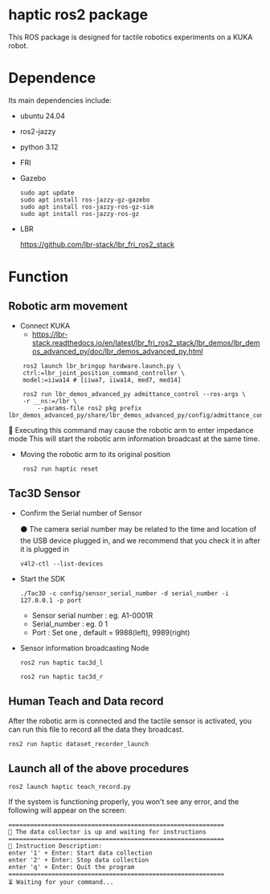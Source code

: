 # haptic  ros2 package

This ROS package is designed for tactile robotics experiments on a KUKA robot. 
# Dependence
Its main dependencies include:
- ubuntu 24.04
- ros2-jazzy
- python 3.12

- FRI
- Gazebo
	```
	sudo apt update
	sudo apt install ros-jazzy-gz-gazebo
	sudo apt install ros-jazzy-ros-gz-sim
	sudo apt install ros-jazzy-ros-gz
	```
- LBR

	https://github.com/lbr-stack/lbr_fri_ros2_stack

# Function
## Robotic arm movement
- Connect KUKA
	- https://lbr-stack.readthedocs.io/en/latest/lbr_fri_ros2_stack/lbr_demos/lbr_demos_advanced_py/doc/lbr_demos_advanced_py.html
```
	ros2 launch lbr_bringup hardware.launch.py \
    ctrl:=lbr_joint_position_command_controller \
    model:=iiwa14 # [iiwa7, iiwa14, med7, med14]
```
```
	ros2 run lbr_demos_advanced_py admittance_control --ros-args \
    -r __ns:=/lbr \
	    --params-file ros2 pkg prefix
lbr_demos_advanced_py/share/lbr_demos_advanced_py/config/admittance_control.yaml
```
:red_circle: Executing this command may cause the robotic arm to enter impedance mode
This will start the robotic arm information broadcast at the same time.

- Moving the robotic arm to its original position

```
	ros2 run haptic reset
```

## Tac3D Sensor

- Confirm the Serial number of Sensor

	:black_circle: The camera serial number may be related to the time and location of the USB device plugged in, and we recommend that you check it in after it is plugged in
	```
	v4l2-ctl --list-devices
	```
- Start the SDK
	```
	./Tac3D -c config/sensor_serial_number -d serial_number -i 127.0.0.1 -p port
	```
	- Sensor serial number : eg. A1-0001R
	- Serial_number : eg. 0 1 
	- Port : Set one , default = 9988(left), 9989(right)

- Sensor information broadcasting Node
	```
	ros2 run haptic tac3d_l
	```

	```
	ros2 run haptic tac3d_r
	```

## Human Teach and Data record

After the robotic arm is connected and the tactile sensor is activated, you can run this file to record all the data they broadcast.

```
ros2 run haptic dataset_recorder_launch
```

## Launch all of the above procedures

```
ros2 launch haptic teach_record.py
```
If the system is functioning properly, you won't see any error, and the following will appear on the screen:
```
============================================================
🚀 The data collector is up and waiting for instructions
============================================================
📝 Instruction Description:
enter '1' + Enter: Start data collection
enter '2' + Enter: Stop data collection
enter 'q' + Enter: Quit the program
============================================================
⏳ Waiting for your command...
```
